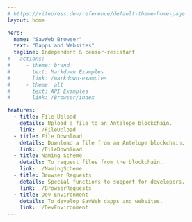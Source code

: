 ```yaml
---
# https://vitepress.dev/reference/default-theme-home-page
layout: home

hero:
  name: "SavWeb Browser"
  text: "Dapps and Websites"
  tagline: Independent & censor-resistant
#   actions:
#     - theme: brand
#       text: Markdown Examples
#       link: /markdown-examples
#     - theme: alt
#       text: API Examples
#       link: /Browser/index

features:
  - title: File Upload
    details: Upload a file to an Antelope blockchain.
    link: ./FileUpload
  - title: File Download
    details: Download a file from an Antelope blockchain.
    link: ./FileDownload
  - title: Naming Scheme
    details: To request files from the blockchain.
    link: ./NamingScheme
  - title: Browser Requests
    details: Special functions to support for developers.
    link: ./BrowserRequests
  - title: Dev Environment
    details: To develop SavWeb dapps and websites.
    link: ./DevEnvironment
---
```

